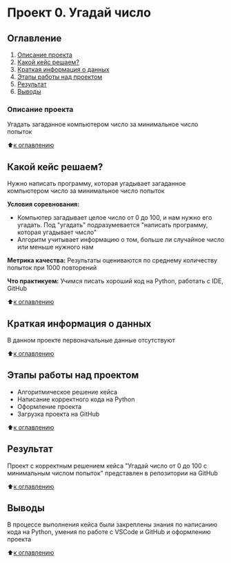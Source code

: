 # Проект 0. Угадай число

## Оглавление
1. [Описание проекта](https://github.com/Maria-27A/game/blob/main/project_0/README.md#Описание-проекта)
2. [Какой кейс решаем?](https://github.com/Maria-27A/game/blob/main/project_0/README.md#Какой-кейс-решаем)
3. [Краткая информация о данных](https://github.com/Maria-27A/game/blob/main/project_0/README.md#Краткая-информация-о-данных)
4. [Этапы работы над проектом](https://github.com/Maria-27A/game/blob/main/project_0/README.md#Этапы-работы-над-проектом)
5. [Результат](https://github.com/Maria-27A/game/blob/main/project_0/README.md#Результат)
6. [Выводы](https://github.com/Maria-27A/game/blob/main/project_0/README.md#Выводы)

### Описание проекта
Угадать загаданное компьютером число за минимальное число попыток

:arrow_up:[к оглавлению](https://github.com/Maria-27A/game/tree/main/project_0/README.md#Оглавление)
## Какой кейс решаем?
Нужно написать программу, которая угадывает загаданное компьютером число за минимальное число попыток

**Условия соревнования:**
- Компьютер загадывает целое число от 0 до 100, и нам нужно его угадать. Под "угадать" подразумевается "написать программу, которая угадывает чмсло"
- Алгоритм учитывает информацию о том, больше ли случайное число или меньше нужного нам

**Метрика качества:**
Результаты оцениваются по среднему количеству попыток при 1000 повторений

**Что практикуем:**
Учимся писать хороший код на Python, работать с IDE, GitHub

:arrow_up:[к оглавлению](https://github.com/Maria-27A/game/tree/main/project_0/README.md#Оглавление)

## Краткая информация о данных
В данном проекте первоначальные данные отсутствуют

:arrow_up:[к оглавлению](https://github.com/Maria-27A/game/tree/main/project_0/README.md#Оглавление)

## Этапы работы над проектом
- Алгоритмическое решение кейса
- Написание корректного кода на Python
- Оформление проекта
- Загрузка проекта на GitHub 

:arrow_up:[к оглавлению](https://github.com/Maria-27A/game/tree/main/project_0/README.md#Оглавление)

## Результат
Проект c корректным решением кейса "Угадай число  от 0 до 100 с минимальным числом попыток" представлен в репозитории на GitHub

:arrow_up:[к оглавлению](https://github.com/Maria-27A/game/tree/main/project_0/README.md#Оглавление)

## Выводы
В процессе выполнения кейса были закреплены знания по написанию кода на Python, умения по работе с VSCode и GitHub и оформлению проекта

:arrow_up:[к оглавлению](https://github.com/Maria-27A/game/tree/main/project_0/README.md#Оглавление)